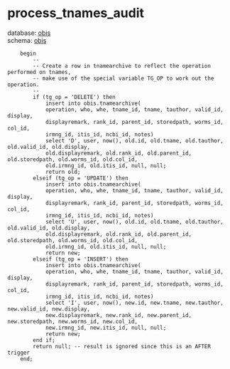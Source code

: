 # process_tnames_audit
database: [obis](../)  
schema: [obis](obis)  

    
        begin
            --
            -- Create a row in tnamearchive to reflect the operation performed on tnames,
            -- make use of the special variable TG_OP to work out the operation.
            --
            if (tg_op = 'DELETE') then
                insert into obis.tnamearchive(
                operation, who, whe, tname_id, tname, tauthor, valid_id, display, 
                displayremark, rank_id, parent_id, storedpath, worms_id, col_id, 
                irmng_id, itis_id, ncbi_id, notes)
                select 'D', user, now(), old.id, old.tname, old.tauthor, old.valid_id, old.display, 
                old.displayremark, old.rank_id, old.parent_id, old.storedpath, old.worms_id, old.col_id, 
                old.irmng_id, old.itis_id, null, null;
                return old;
            elseif (tg_op = 'UPDATE') then
                insert into obis.tnamearchive(
                operation, who, whe, tname_id, tname, tauthor, valid_id, display, 
                displayremark, rank_id, parent_id, storedpath, worms_id, col_id, 
                irmng_id, itis_id, ncbi_id, notes) 
                select 'U', user, now(), old.id, old.tname, old.tauthor, old.valid_id, old.display, 
                old.displayremark, old.rank_id, old.parent_id, old.storedpath, old.worms_id, old.col_id, 
                old.irmng_id, old.itis_id, null, null;
                return new;
            elseif (tg_op = 'INSERT') then
                insert into obis.tnamearchive(
                operation, who, whe, tname_id, tname, tauthor, valid_id, display, 
                displayremark, rank_id, parent_id, storedpath, worms_id, col_id, 
                irmng_id, itis_id, ncbi_id, notes) 
                select 'I', user, now(), new.id, new.tname, new.tauthor, new.valid_id, new.display, 
                new.displayremark, new.rank_id, new.parent_id, new.storedpath, new.worms_id, new.col_id, 
                new.irmng_id, new.itis_id, null, null;
                return new;
            end if;
            return null; -- result is ignored since this is an AFTER trigger
        end;
